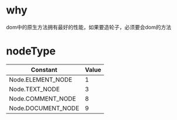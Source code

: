 # why

dom中的原生方法拥有最好的性能，如果要造轮子，必须要会dom的方法

# nodeType

Constant | Value
-|-
Node.ELEMENT_NODE | 1
Node.TEXT_NODE | 3
Node.COMMENT_NODE | 8
Node.DOCUMENT_NODE | 9
